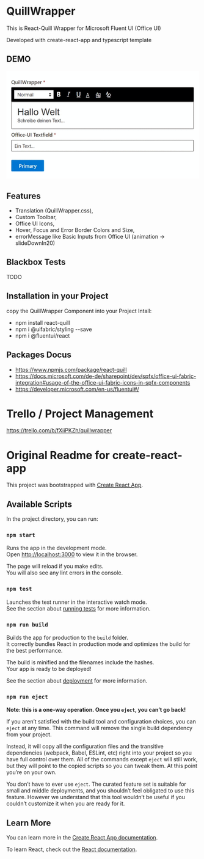 # QuillWrapper
This is React-Quill Wrapper for Microsoft Fluent UI (Office UI)

Developed with create-react-app and typescript template

## DEMO
![Demo Gif](./docu/demo.gif)

## Features
* Translation (QuillWrapper.css),
* Custom Toolbar,
* Office UI Icons,
* Hover, Focus and Error Border Colors and Size,
* errorMessage like Basic Inputs from Office UI (animation -> slideDownIn20)

## Blackbox Tests
TODO


## Installation in your Project
copy the QuillWrapper Component into your Project
Intall: 
* npm install react-quill
* npm i @uifabric/styling --save
* npm i @fluentui/react

## Packages Docus
* https://www.npmjs.com/package/react-quill
* https://docs.microsoft.com/de-de/sharepoint/dev/spfx/office-ui-fabric-integration#usage-of-the-office-ui-fabric-icons-in-spfx-components
* https://developer.microsoft.com/en-us/fluentui#/


# Trello / Project Management
https://trello.com/b/fXiiPKZh/quillwrapper

# Original Readme for create-react-app

This project was bootstrapped with [Create React App](https://github.com/facebook/create-react-app).

## Available Scripts

In the project directory, you can run:

### `npm start`

Runs the app in the development mode.<br />
Open [http://localhost:3000](http://localhost:3000) to view it in the browser.

The page will reload if you make edits.<br />
You will also see any lint errors in the console.

### `npm test`

Launches the test runner in the interactive watch mode.<br />
See the section about [running tests](https://facebook.github.io/create-react-app/docs/running-tests) for more information.

### `npm run build`

Builds the app for production to the `build` folder.<br />
It correctly bundles React in production mode and optimizes the build for the best performance.

The build is minified and the filenames include the hashes.<br />
Your app is ready to be deployed!

See the section about [deployment](https://facebook.github.io/create-react-app/docs/deployment) for more information.

### `npm run eject`

**Note: this is a one-way operation. Once you `eject`, you can’t go back!**

If you aren’t satisfied with the build tool and configuration choices, you can `eject` at any time. This command will remove the single build dependency from your project.

Instead, it will copy all the configuration files and the transitive dependencies (webpack, Babel, ESLint, etc) right into your project so you have full control over them. All of the commands except `eject` will still work, but they will point to the copied scripts so you can tweak them. At this point you’re on your own.

You don’t have to ever use `eject`. The curated feature set is suitable for small and middle deployments, and you shouldn’t feel obligated to use this feature. However we understand that this tool wouldn’t be useful if you couldn’t customize it when you are ready for it.

## Learn More

You can learn more in the [Create React App documentation](https://facebook.github.io/create-react-app/docs/getting-started).

To learn React, check out the [React documentation](https://reactjs.org/).
